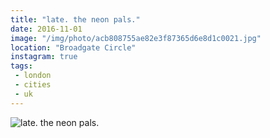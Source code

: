 ```yaml
---
title: "late. the neon pals."
date: 2016-11-01
image: "/img/photo/acb808755ae82e3f87365d6e8d1c0021.jpg"
location: "Broadgate Circle"
instagram: true
tags:
 - london
 - cities
 - uk
---
```


![late. the neon pals.](/img/photo/acb808755ae82e3f87365d6e8d1c0021.jpg)
